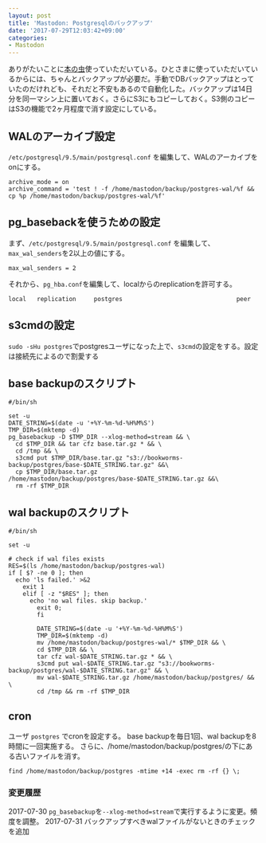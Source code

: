 ```yaml
---
layout: post
title: 'Mastodon: Postgresqlのバックアップ'
date: '2017-07-29T12:03:42+09:00'
categories:
- Mastodon
---
```


ありがたいことに[本の虫](https://bookwor.ms)使っていただいている。ひとさまに使っていただいているからには、ちゃんとバックアップが必要だ。手動でDBバックアップはとっていたのだけれども、それだと不安もあるので自動化した。バックアップは14日分を同一マシン上に置いておく。さらにS3にもコピーしておく。S3側のコピーはS3の機能で2ヶ月程度で消す設定にしている。

## WALのアーカイブ設定

`/etc/postgresql/9.5/main/postgresql.conf` を編集して、WALのアーカイブをonにする。

```
archive_mode = on
archive_command = 'test ! -f /home/mastodon/backup/postgres-wal/%f && cp %p /home/mastodon/backup/postgres-wal/%f'
```

## pg_basebackを使うための設定

まず、`/etc/postgresql/9.5/main/postgresql.conf` を編集して、`max_wal_senders`を2以上の値にする。

```
max_wal_senders = 2
```

それから、`pg_hba.conf`を編集して、localからのreplicationを許可する。

```
local   replication     postgres                                peer
```

## s3cmdの設定

`sudo -sHu postgres`でpostgresユーザになった上で、`s3cmd`の設定をする。設定は接続先によるので割愛する

## base backupのスクリプト

```
#/bin/sh

set -u
DATE_STRING=$(date -u '+%Y-%m-%d-%H%M%S')
TMP_DIR=$(mktemp -d)
pg_basebackup -D $TMP_DIR --xlog-method=stream && \
  cd $TMP_DIR && tar cfz base.tar.gz * && \
  cd /tmp && \
  s3cmd put $TMP_DIR/base.tar.gz "s3://bookworms-backup/postgres/base-$DATE_STRING.tar.gz" &&\
  cp $TMP_DIR/base.tar.gz /home/mastodon/backup/postgres/base-$DATE_STRING.tar.gz &&\
  rm -rf $TMP_DIR 
```

## wal backupのスクリプト

```
#/bin/sh

set -u

# check if wal files exists
RES=$(ls /home/mastodon/backup/postgres-wal)
if [ $? -ne 0 ]; then
  echo 'ls failed.' >&2
    exit 1
    elif [ -z "$RES" ]; then
      echo 'no wal files. skip backup.'
        exit 0;
        fi

        DATE_STRING=$(date -u '+%Y-%m-%d-%H%M%S')
        TMP_DIR=$(mktemp -d)
        mv /home/mastodon/backup/postgres-wal/* $TMP_DIR && \
        cd $TMP_DIR && \
        tar cfz wal-$DATE_STRING.tar.gz * && \
        s3cmd put wal-$DATE_STRING.tar.gz "s3://bookworms-backup/postgres/wal-$DATE_STRING.tar.gz" && \
        mv wal-$DATE_STRING.tar.gz /home/mastodon/backup/postgres/ && \
        cd /tmp && rm -rf $TMP_DIR
```

## cron

ユーザ `postgres` でcronを設定する。
base backupを毎日1回、wal backupを8時間に一回実施する。
さらに、/home/mastodon/backup/postgres/の下にある古いファイルを消す。

```
find /home/mastodon/backup/postgres -mtime +14 -exec rm -rf {} \; 
```

### 変更履歴

2017-07-30 `pg_basebackup`を`--xlog-method=stream`で実行するように変更。頻度を調整。
2017-07-31 バックアップすべきwalファイルがないときのチェックを追加
